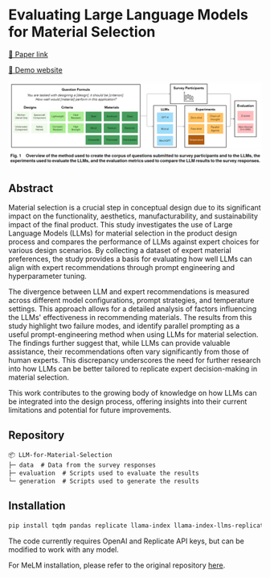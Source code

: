# Evaluating Large Language Models for Material Selection
[📄 Paper link](https://arxiv.org/abs/2405.03695)

[🧊 Demo website](https://material-selection-llms.streamlit.app/)

![img.png](img.png)

## Abstract
Material selection is a crucial step in conceptual design due to its significant impact on the functionality, aesthetics, manufacturability, and sustainability impact of the final product. This study investigates the use of Large Language Models (LLMs) for material selection in the product design process and compares the performance of LLMs against expert choices for various design scenarios. By collecting a dataset of expert material preferences, the study provides a basis for evaluating how well LLMs can align with expert recommendations through prompt engineering and hyperparameter tuning.

The divergence between LLM and expert recommendations is measured across different model configurations, prompt strategies, and temperature settings. This approach allows for a detailed analysis of factors influencing the LLMs' effectiveness in recommending materials.
The results from this study highlight two failure modes, and identify parallel prompting as a useful prompt-engineering method when using LLMs for material selection. The findings further suggest that, while LLMs can provide valuable assistance, their recommendations often vary significantly from those of human experts. This discrepancy underscores the need for further research into how LLMs can be better tailored to replicate expert decision-making in material selection.

This work contributes to the growing body of knowledge on how LLMs can be integrated into the design process, offering insights into their current limitations and potential for future improvements.
## Repository
```
📦 LLM-for-Material-Selection
├─ data  # Data from the survey responses
├─ evaluation  # Scripts used to evaluate the results
└─ generation  # Scripts used to generate the results
```

## Installation
```bash
pip install tqdm pandas replicate llama-index llama-index-llms-replicate notebook seaborn matplotlib chardet
```

The code currently requires OpenAI and Replicate API keys, but can be modified to work with any model.

For MeLM installation, please refer to the original repository [here](https://github.com/lamm-mit/MeLM).
